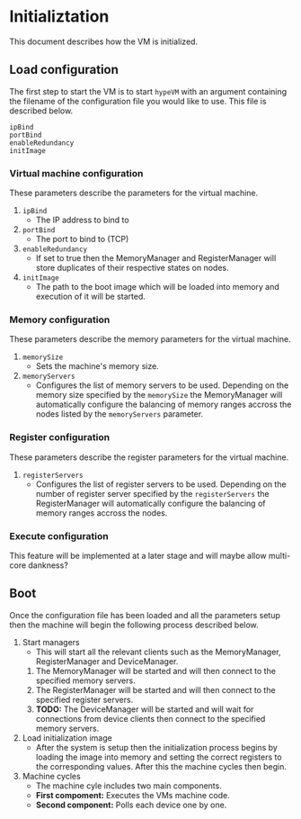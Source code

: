 Initializtation
===============

This document describes how the VM is initialized.

## Load configuration

The first step to start the VM is to start `hypeVM` with an argument containing the filename of the configuration file you would like to use. This file is described below.

````
ipBind
portBind
enableRedundancy
initImage
````

### Virtual machine configuration

These parameters describe the parameters for the virtual machine.

1.  `ipBind`
    * The IP address to bind to
2.  `portBind`
    * The port to bind to (TCP)
3.  `enableRedundancy`
    * If set to true then the MemoryManager and RegisterManager will store duplicates of their respective states on nodes.
4.  `initImage`
    * The path to the boot image which will be loaded into memory and execution of it will be started.

### Memory configuration

These parameters describe the memory parameters for the virtual machine.

1.  `memorySize`
    * Sets the machine's memory size.
2.  `memoryServers`
    * Configures the list of memory servers to be used. Depending on the memory size specified by the `memorySize` the MemoryManager will automatically configure the balancing of memory ranges accross the nodes listed by the `memoryServers` parameter.

### Register configuration

These parameters describe the register parameters for the virtual machine.

1.  `registerServers`
    * Configures the list of register servers to be used. Depending on the number of register server specified by the `registerServers` the RegisterManager will automatically configure the balancing of memory ranges accross the nodes.

### Execute configuration

This feature will be implemented at a later stage and will maybe allow multi-core dankness?

## Boot

Once the configuration file has been loaded and all the parameters setup then the machine will begin the following process described below.

1.  Start managers
    * This will start all the relevant clients such as the MemoryManager, RegisterManager and DeviceManager.
    1.  The MemoryManager will be started and will then connect to the specified memory servers.
    2.  The RegisterManager will be started and will then connect to the specified register servers.
    1.  **TODO:** The DeviceManager will be started and will wait for connections from device clients then connect to the specified memory servers.
2.  Load initialization image
    * After the system is setup then the initialization process begins by loading the image into memory and setting the correct registers to the corresponding values. After this the machine cycles then begin.
3. Machine cycles
    * The machine cyle includes two main components.
    * **First compoment:** Executes the VMs machine code.
    * **Second component:** Polls each device one by one.